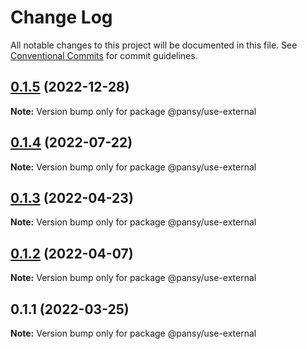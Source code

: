 # Change Log

All notable changes to this project will be documented in this file.
See [Conventional Commits](https://conventionalcommits.org) for commit guidelines.

## [0.1.5](https://github.com/pansyjs/react-hooks/compare/@pansy/use-external@0.1.4...@pansy/use-external@0.1.5) (2022-12-28)

**Note:** Version bump only for package @pansy/use-external





## [0.1.4](https://github.com/pansyjs/react-hooks/compare/@pansy/use-external@0.1.3...@pansy/use-external@0.1.4) (2022-07-22)

**Note:** Version bump only for package @pansy/use-external





## [0.1.3](https://github.com/pansyjs/react-hooks/compare/@pansy/use-external@0.1.2...@pansy/use-external@0.1.3) (2022-04-23)

**Note:** Version bump only for package @pansy/use-external





## [0.1.2](https://github.com/pansyjs/react-hooks/compare/@pansy/use-external@0.1.1...@pansy/use-external@0.1.2) (2022-04-07)

**Note:** Version bump only for package @pansy/use-external





## 0.1.1 (2022-03-25)

**Note:** Version bump only for package @pansy/use-external
